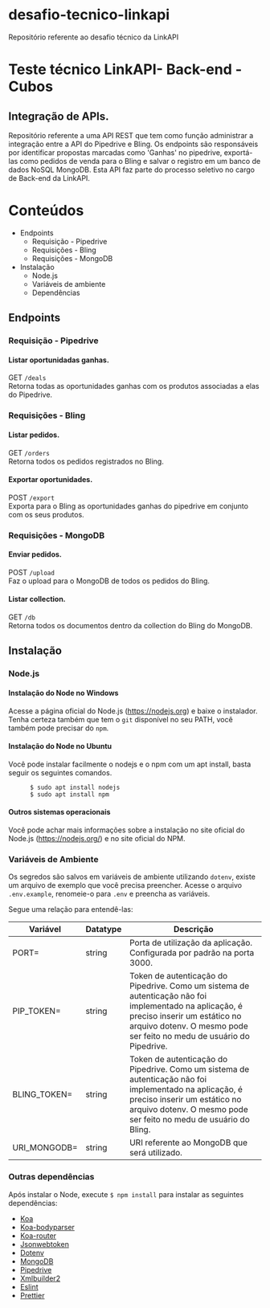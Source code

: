 # desafio-tecnico-linkapi

Repositório referente ao desafio técnico da LinkAPI

# Teste técnico LinkAPI- Back-end - Cubos

## Integração de APIs.

Repositório referente a uma API REST que tem como função administrar a integração entre a API do Pipedrive e Bling. Os endpoints são responsáveis por identificar propostas marcadas como 'Ganhas' no pipedrive, exportá-las como pedidos de venda para o Bling e salvar o registro em um banco de dados NoSQL MongoDB. Esta API faz parte do processo seletivo no cargo de Back-end da LinkAPI.

# Conteúdos

-   Endpoints
    -   Requisição - Pipedrive
    -   Requisições - Bling
    -   Requisições - MongoDB
-   Instalação
    -   Node.js
    -   Variáveis de ambiente
    -   Dependências

## Endpoints

### Requisição - Pipedrive

#### Listar oportunidadas ganhas.

GET `/deals`\
Retorna todas as oportunidades ganhas com os produtos associadas a elas do Pipedrive.

### Requisições - Bling

#### Listar pedidos.

GET `/orders`\
Retorna todos os pedidos registrados no Bling.

#### Exportar oportunidades.

POST `/export`\
Exporta para o Bling as oportunidades ganhas do pipedrive em conjunto com os seus produtos.

### Requisições - MongoDB

#### Enviar pedidos.

POST `/upload`\
Faz o upload para o MongoDB de todos os pedidos do Bling.

#### Listar collection.

GET `/db`\
Retorna todos os documentos dentro da collection do Bling do MongoDB.

## Instalação

### Node.js

#### Instalação do Node no Windows

Acesse a página oficial do Node.js (https://nodejs.org) e baixe o instalador. Tenha certeza também que tem o `git` disponível no seu PATH, você também pode precisar do `npm`.

#### Instalação do Node no Ubuntu

Você pode instalar facilmente o nodejs e o npm com um apt install, basta seguir os seguintes comandos.

          $ sudo apt install nodejs
          $ sudo apt install npm

#### Outros sistemas operacionais

Você pode achar mais informações sobre a instalação no site oficial do Node.js (https://nodejs.org/) e no site oficial do NPM.

### Variáveis de Ambiente

Os segredos são salvos em variáveis de ambiente utilizando `dotenv`, existe um arquivo de exemplo que você precisa preencher. Acesse o arquivo `.env.example`, renomeie-o para `.env` e preencha as variáveis.

Segue uma relação para entendê-las:

| Variável     | Datatype | Descrição                                                                                                                                                                                                       |
| ------------ | -------- | --------------------------------------------------------------------------------------------------------------------------------------------------------------------------------------------------------------- |
| PORT=        | string   | Porta de utilização da aplicação. Configurada por padrão na porta 3000.                                                                                                                                         |
| PIP_TOKEN=   | string   | Token de autenticação do Pipedrive. Como um sistema de autenticação não foi implementado na aplicação, é preciso inserir um estático no arquivo dotenv. O mesmo pode ser feito no medu de usuário do Pipedrive. |
| BLING_TOKEN= | string   | Token de autenticação do Pipedrive. Como um sistema de autenticação não foi implementado na aplicação, é preciso inserir um estático no arquivo dotenv. O mesmo pode ser feito no medu de usuário do Bling.     |
| URI_MONGODB= | string   | URI referente ao MongoDB que será utilizado.                                                                                                                                                                    |

### Outras dependências

Após instalar o Node, execute `$ npm install` para instalar as seguintes dependências:

-   [Koa](https://koajs.com/)
-   [Koa-bodyparser](https://www.npmjs.com/package/koa-bodyparser)
-   [Koa-router](https://www.npmjs.com/package/koa-router)
-   [Jsonwebtoken](https://www.npmjs.com/package/jsonwebtoken)
-   [Dotenv](https://www.npmjs.com/package/dotenv)
-	[MongoDB](https://www.npmjs.com/package/mongodb)
-	[Pipedrive](https://www.npmjs.com/package/pipedrive)
-	[Xmlbuilder2](https://www.npmjs.com/package/xmlbuilder2)
-	[Eslint](https://www.npmjs.com/package/eslint)
-	[Prettier](https://www.npmjs.com/package/prettier)
